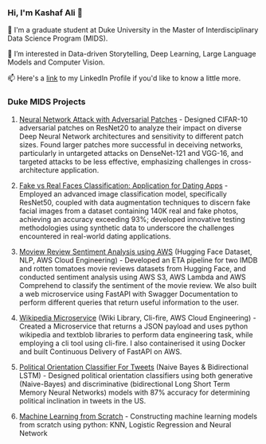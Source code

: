 ### Hi, I'm Kashaf Ali 👋


🌱 I'm a graduate student at Duke University in the Master of Interdisciplinary Data Science Program (MIDS).

💞️ I’m interested in Data-driven Storytelling, Deep Learning, Large Language Models and Computer Vision.

📫 Here's a [link](https://www.linkedin.com/in/kashafali-ka/) to my LinkedIn Profile if you'd like to know a little more. 

### Duke MIDS Projects

1. [Neural Network Attack with Adversarial Patches](https://github.com/kashafali8/Neural-Network-Attack-with-Adversarial-Patches) - Designed CIFAR-10 adversarial patches on ResNet20 to analyze their impact on diverse Deep Neural Network architectures and sensitivity to different patch sizes. Found larger patches more successful in deceiving networks, particularly in untargeted attacks on DenseNet-121 and VGG-16, and targeted attacks to be less effective, emphasizing challenges in cross-architecture application. 

2. [Fake vs Real Faces Classification: Application for Dating Apps](https://github.com/kashafali8/Fake-vs-Real-Faces-Classification) - Employed an advanced image classification model, specifically ResNet50, coupled with data augmentation techniques to discern fake facial images from a dataset containing 140K real and fake photos, achieving an accuracy exceeding 93%; developed innovative testing methodologies using synthetic data to underscore the challenges encountered in real-world dating applications.

3. [Moview Review Sentiment Analysis using AWS](https://github.com/kashafali8/AWS-Movie-Reviews-Sentiment-Analysis/blob/main/README.md) (Hugging Face Dataset, NLP, AWS Cloud Engineering) - Developed an ETA pipeline for two IMDB and rotten tomatoes movie reviews datasets from Hugging Face, and conducted sentiment analysis using AWS S3, AWS Lambda and AWS Comprehend to classify the sentiment of the movie review. We also built a web microservice using FastAPI with Swagger Documentation to perform different queries that return useful information to the user. 

4. [Wikipedia Microservice](https://github.com/kashafali8/Wiki_Microservice) (Wiki Library, Cli-fire, AWS Cloud Engineering) - Created a Microservice that returns a JSON payload and uses python wikipedia and textblob libraries to perform data engineering task, while employing a cli tool using cli-fire. I also containerised it using Docker and built Continuous Delivery of FastAPI on AWS.

5. [Political Orientation Classifier For Tweets](https://github.com/kashafali8/Political-Orientation-Classifier-For-Tweets) (Naive Bayes & Bidirectional LSTM) - Designed political orientation classifiers using both generative (Naive-Bayes) and discriminative (bidirectional Long Short Term Memory Neural Networks) models with 87% accuracy for determining political inclination in tweets in the US.

6. [Machine Learning from Scratch](https://github.com/kashafali8/Machine-Learning-from-Scratch) - Constructing machine learning models from scratch using python: KNN, Logistic Regression and Neural Network 
